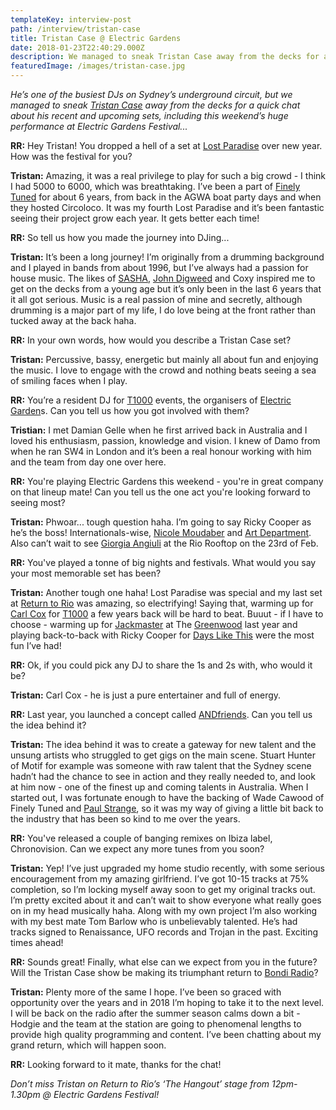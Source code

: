 ```yaml
---
templateKey: interview-post
path: /interview/tristan-case
title: Tristan Case @ Electric Gardens
date: 2018-01-23T22:40:29.000Z
description: We managed to sneak Tristan Case away from the decks for a quick chat.
featuredImage: /images/tristan-case.jpg
---
```

_He’s one of the busiest DJs on Sydney’s underground circuit, but we managed to sneak [Tristan Case](https://www.facebook.com/djtristancase/) away from the decks for a quick chat about his recent and upcoming sets, including this weekend’s huge performance at Electric Gardens Festival..._

**RR:** Hey Tristan! You dropped a hell of a set at [Lost Paradise](https://www.facebook.com/LostParadiseAU/) over new year. How was the festival for you?

**Tristan:** Amazing, it was a real privilege to play for such a big crowd - I think I had 5000 to 6000, which was breathtaking. I’ve been a part of [Finely Tuned](https://www.facebook.com/FinelyTunedAU/) for about 6 years, from back in the AGWA boat party days and when they hosted Circoloco. It was my fourth Lost Paradise and it’s been fantastic seeing their project grow each year. It gets better each time!

**RR:** So tell us how you made the journey into DJing...

**Tristan:** It’s been a long journey! I’m originally from a drumming background and I played in bands from about 1996, but I’ve always had a passion for house music. The likes of [SASHA](https://www.facebook.com/sasha/), [John Digweed](https://www.facebook.com/djjohndigweed/) and Coxy inspired me to get on the decks from a young age but it’s only been in the last 6 years that it all got serious. Music is a real passion of mine and secretly, although drumming is a major part of my life, I do love being at the front rather than tucked away at the back haha.

**RR:** In your own words, how would you describe a Tristan Case set?

**Tristan:** Percussive, bassy, energetic but mainly all about fun and enjoying the music. I love to engage with the crowd and nothing beats seeing a sea of smiling faces when I play. 

**RR:** You’re a resident DJ for [T1000](https://www.facebook.com/T1000events/?ref=br_rs) events, the organisers of [Electric Garden](https://www.facebook.com/electricgardensfestival/)s. Can you tell us how you got involved with them?

**Tristian:** I met Damian Gelle when he first arrived back in Australia and I loved his enthusiasm, passion, knowledge and vision. I knew of Damo from when he ran SW4 in London and it’s been a real honour working with him and the team from day one over here. 

**RR:** You're playing Electric Gardens this weekend - you're in great company on that lineup mate! Can you tell us the one act you're looking forward to seeing most?

**Tristan:** Phwoar... tough question haha. I’m going to say Ricky Cooper as he’s the boss! Internationals-wise, [Nicole Moudaber](https://www.facebook.com/officialnicolemoudaber/) and [Art Department](https://www.facebook.com/artdepartmentmusic/). Also can’t wait to see [Giorgia Angiuli](https://www.facebook.com/giorgia.angiuli/) at the Rio Rooftop on the 23rd of Feb.

**RR:** You've played a tonne of big nights and festivals. What would you say your most memorable set has been?

**Tristan:** Another tough one haha! Lost Paradise was special and my last set at [Return to Rio](https://www.facebook.com/ReturnToRio/) was amazing, so electrifying! Saying that, warming up for [Carl Cox](https://www.facebook.com/carlcox247/) for [T1000](https://www.facebook.com/T1000events/?ref=br_rs) a few years back will be hard to beat. Buuut - if I have to choose - warming up for [Jackmaster](https://www.facebook.com/djjackmaster/) at The [Greenwood](https://www.facebook.com/GreenwoodHotel/) last year and playing back-to-back with Ricky Cooper for [Days Like This](https://www.facebook.com/dayslikethissydney/) were the most fun I’ve had! 

**RR:** Ok, if you could pick any DJ to share the 1s and 2s with, who would it be?

**Tristan:** Carl Cox - he is just a pure entertainer and full of energy.

**RR:** Last year, you launched a concept called [ANDfriends](https://www.facebook.com/tristancaseandfriends/). Can you tell us the idea behind it?

**Tristan:** The idea behind it was to create a gateway for new talent and the unsung artists who struggled to get gigs on the main scene. Stuart Hunter of Motif for example was someone with raw talent that the Sydney scene hadn’t had the chance to see in action and they really needed to, and look at him now - one of the finest up and coming talents in Australia. When I started out, I was fortunate enough to have the backing of Wade Cawood of Finely Tuned and [Paul Strange](https://www.facebook.com/paulstrangepresents/?ref=br_rs), so it was my way of giving a little bit back to the industry that has been so kind to me over the years.  

**RR:** You've released a couple of banging remixes on Ibiza label, Chronovision. Can we expect any more tunes from you soon?

**Tristan:** Yep! I’ve just upgraded my home studio recently, with some serious encouragement from my amazing girlfriend. I’ve got 10-15 tracks at 75% completion, so I’m locking myself away soon to get my original tracks out. I’m pretty excited about it and can’t wait to show everyone what really goes on in my head musically haha. Along with my own project I’m also working with my best mate Tom Barlow who is unbelievably talented. He’s had tracks signed to Renaissance, UFO records and Trojan in the past. Exciting times ahead!

**RR:** Sounds great! Finally, what else can we expect from you in the future? Will the Tristan Case show be making its triumphant return to [Bondi Radio](https://www.facebook.com/BondiBeachRadio/)?

**Tristan:** Plenty more of the same I hope. I’ve been so graced with opportunity over the years and in 2018 I’m hoping to take it to the next level. I will be back on the radio after the summer season calms down a bit - Hodgie and the team at the station are going to phenomenal lengths to provide high quality programming and content. I’ve been chatting about my grand return, which will happen soon.

**RR:** Looking forward to it mate, thanks for the chat!

_Don’t miss Tristan on Return to Rio’s ‘The Hangout’ stage from 12pm-1.30pm @ Electric Gardens Festival!_
